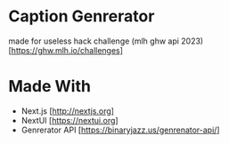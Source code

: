 # Caption Genrerator
made for useless hack challenge (mlh ghw api 2023)[https://ghw.mlh.io/challenges]

# Made With
- Next.js [http://nextjs.org]
- NextUI [https://nextui.org]
- Genrerator API [https://binaryjazz.us/genrenator-api/]
